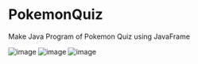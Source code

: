 # PokemonQuiz

Make Java Program of Pokemon Quiz using JavaFrame

![image](https://github.com/Ayanokoji1248/PokemonQuiz/assets/120408462/53a883f0-226c-46b1-8cdc-4302ebd378fd)
![image](https://github.com/Ayanokoji1248/PokemonQuiz/assets/120408462/13b76e10-c6c4-4f61-a045-48a04a317d83)
![image](https://github.com/Ayanokoji1248/PokemonQuiz/assets/120408462/4a2b3e67-934b-4240-af00-f288f814a8e3)
